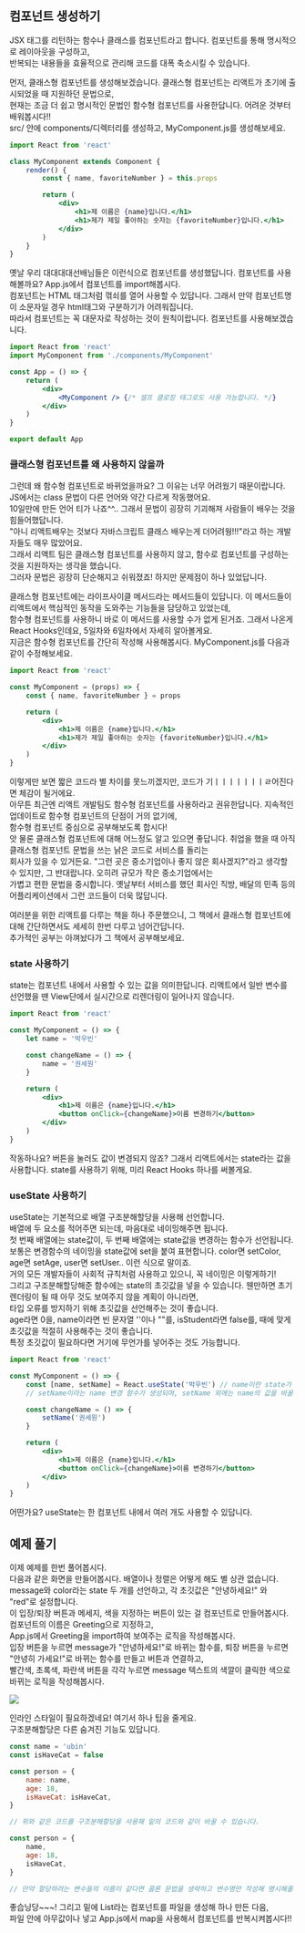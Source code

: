 ## 컴포넌트 생성하기

JSX 태그를 리턴하는 함수나 클래스를 컴포넌트라고 합니다. 컴포넌트를 통해 명시적으로 레이아웃을 구성하고,  
반복되는 내용들을 효율적으로 관리해 코드를 대폭 축소시킬 수 있습니다.

먼저, 클래스형 컴포넌트를 생성해보겠습니다. 클래스형 컴포넌트는 리액트가 초기에 출시되었을 때 지원하던 문법으로,  
현재는 조금 더 쉽고 명시적인 문법인 함수형 컴포넌트를 사용한답니다. 어려운 것부터 배워봅시다!!  
src/ 안에 components/디렉터리를 생성하고, MyComponent.js를 생성해보세요.

```jsx
import React from 'react'

class MyComponent extends Component {
	render() {
		const { name, favoriteNumber } = this.props

		return (
			<div>
				<h1>제 이름은 {name}입니다.</h1>
				<h1>제가 제일 좋아하는 숫자는 {favoriteNumber}입니다.</h1>
			</div>
		)
	}
}
```

옛날 우리 대대대대선배님들은 이런식으로 컴포넌트를 생성했답니다. 컴포넌트를 사용해볼까요? App.js에서 컴포넌트를 import해봅시다.  
컴포넌트는 HTML 태그처럼 꺾쇠를 열어 사용할 수 있답니다. 그래서 만약 컴포넌트명이 소문자일 경우 html태그와 구분하기가 어려워집니다.  
따라서 컴포넌트는 꼭 대문자로 작성하는 것이 원칙이랍니다. 컴포넌트를 사용해보겠습니다.

```jsx
import React from 'react'
import MyComponent from './components/MyComponent'

const App = () => {
	return (
		<div>
			<MyComponent /> {/* 셀프 클로징 태그로도 사용 가능합니다. */}
		</div>
	)
}

export default App
```

### 클래스형 컴포넌트를 왜 사용하지 않을까

그런데 왜 함수형 컴포넌트로 바뀌었을까요? 그 이유는 너무 어려웠기 때문이랍니다. JS에서는 class 문법이 다른 언어와 약간 다르게 작동했어요.  
10일만에 만든 언어 티가 나죠^^.. 그래서 문법이 굉장히 기괴해져 사람들이 배우는 것을 힘들어했답니다.  
"아니 리액트배우는 것보다 자바스크립트 클래스 배우는게 더어려웡!!!"라고 하는 개발자들도 매우 많았어요.  
그래서 리액트 팀은 클래스형 컴포넌트를 사용하지 않고, 함수로 컴포넌트를 구성하는 것을 지원하자는 생각을 했습니다.  
그러자 문법은 굉장히 단순해지고 쉬워졌죠! 하지만 문제점이 하나 있었답니다.

클래스형 컴포넌트에는 라이프사이클 메서드라는 메서드들이 있답니다. 이 메서드들이 리액트에서 핵심적인 동작을 도와주는 기능들을 담당하고 있었는데,  
함수형 컴포넌트를 사용하니 바로 이 메서드를 사용할 수가 없게 된거죠. 그래서 나온게 React Hooks인데요, 5일차와 6일차에서 자세히 알아볼게요.  
지금은 함수형 컴포넌트를 간단히 작성해 사용해봅시다. MyComponent.js를 다음과 같이 수정해보세요.

```jsx
import React from 'react'

const MyComponent = (props) => {
	const { name, favoriteNumber } = props

	return (
		<div>
			<h1>제 이름은 {name}입니다.</h1>
			<h1>제가 제일 좋아하는 숫자는 {favoriteNumber}입니다.</h1>
		</div>
	)
}
```

이렇게만 보면 짧은 코드라 별 차이를 못느끼겠지만, 코드가 기ㅣㅣㅣㅣㅣㅣㅣㄹ어진다면 체감이 될거에요.  
아무튼 최근엔 리액트 개발팀도 함수형 컴포넌트를 사용하라고 권유한답니다. 지속적인 업데이트로 함수형 컴포넌트의 단점이 거의 없기에,  
함수형 컴포넌트 중심으로 공부해보도록 합시다!  
앗 물론 클래스형 컴포넌트에 대해 어느정도 알고 있으면 좋답니다. 취업을 했을 때 아직 클래스형 컴포넌트 문법을 쓰는 낡은 코드로 서비스를 돌리는  
회사가 있을 수 있거든요. "그런 곳은 중소기업이나 좋지 않은 회사겠지?"라고 생각할 수 있지만, 그 반대랍니다. 오히려 규모가 작은 중소기업에서는  
가볍고 편한 문법을 중시합니다. 옛날부터 서비스를 했던 회사인 직방, 배달의 민족 등의 어플리케이션에서 그런 코드들이 더욱 많답니다.

여러분을 위한 리액트를 다루는 책을 하나 주문했으니, 그 책에서 클래스형 컴포넌트에 대해 간단하면서도 세세히 한번 다루고 넘어간답니다.  
추가적인 공부는 아껴놨다가 그 책에서 공부해보세요.

### state 사용하기

state는 컴포넌트 내에서 사용할 수 있는 값을 의미한답니다. 리액트에서 일반 변수를 선언했을 땐 View단에서 실시간으로 리렌더링이 일어나지 않습니다.

```jsx
import React from 'react'

const MyComponent = () => {
	let name = '박우빈'

	const changeName = () => {
		name = '권세원'
	}

	return (
		<div>
			<h1>제 이름은 {name}입니다.</h1>
			<button onClick={changeName}>이름 변경하기</button>
		</div>
	)
}
```

작동하나요? 버튼을 눌러도 값이 변경되지 않죠? 그래서 리액트에서는 state라는 값을 사용합니다. state를 사용하기 위해, 미리 React Hooks 하나를 써볼게요.

### useState 사용하기

useState는 기본적으로 배열 구조분해할당을 사용해 선언합니다.  
배열에 두 요소를 적어주면 되는데, 마음대로 네이밍해주면 됩니다.  
첫 번째 배열에는 state값이, 두 번째 배열에는 state값을 변경하는 함수가 선언됩니다.  
보통은 변경함수의 네이밍을 state값에 set을 붙여 표현합니다. color면 setColor, age면 setAge, user면 setUser.. 이런 식으로 말이죠.  
거의 모든 개발자들이 사회적 규칙처럼 사용하고 있으니, 꼭 네이밍은 이렇게하기!  
그리고 구조분해할당해준 함수에는 state의 초깃값을 넣을 수 있습니다. 웬만하면 초기 렌더링이 될 때 아무 것도 보여주지 않을 계획이 아니라면,  
타입 오류를 방지하기 위해 초깃값을 선언해주는 것이 좋습니다.  
age라면 0을, name이라면 빈 문자열 ''이나 ""를, isStudent라면 false를, 때에 맞게 초깃값을 적절히 사용해주는 것이 좋습니다.  
특정 초깃값이 필요하다면 거기에 무언가를 넣어주는 것도 가능합니다.

```jsx
import React from 'react'

const MyComponent = () => {
	const [name, setName] = React.useState('박우빈') // name이란 state가 생성되고 '박우빈'이라는 값이 초깃값으로 들어갑니다.
	// setName이라는 name 변경 함수가 생성되며, setName 외에는 name의 값을 바꿀 수 없습니다.

	const changeName = () => {
		setName('권세원')
	}

	return (
		<div>
			<h1>제 이름은 {name}입니다.</h1>
			<button onClick={changeName}>이름 변경하기</button>
		</div>
	)
}
```

어떤가요? useState는 한 컴포넌트 내에서 여러 개도 사용할 수 있답니다.

## 예제 풀기

이제 예제를 한번 풀어봅시다.  
다음과 같은 화면을 만들어봅시다. 배열이나 정렬은 어떻게 해도 별 상관 없습니다.  
message와 color라는 state 두 개를 선언하고, 각 초깃값은 "안녕하세요!" 와 "red"로 설정합니다.  
이 입장/퇴장 버튼과 메세지, 색을 지정하는 버튼이 있는 걸 컴포넌트로 만들어봅시다. 컴포넌트의 이름은 Greeting으로 지정하고,  
App.js에서 Greeting을 import하여 보여주는 로직을 작성해봅시다.  
입장 버튼을 누르면 message가 "안녕하세요!"로 바뀌는 함수를, 퇴장 버튼을 누르면 "안녕히 가세요!"로 바뀌는 함수를 만들고 버튼과 연결하고,  
빨간색, 초록색, 파란색 버튼을 각각 누르면 message 텍스트의 색깔이 클릭한 색으로 바뀌는 로직을 작성해봅시다.

<img src="https://media.discordapp.net/attachments/1036162758875549761/1105760630096543836/ddddd.jpeg?width=964&height=936"/>

인라인 스타일이 필요하겠네요! 여기서 하나 팁을 줄게요.  
구조분해할당은 다른 숨겨진 기능도 있답니다.

```js
const name = 'ubin'
const isHaveCat = false

const person = {
	name: name,
	age: 18,
	isHaveCat: isHaveCat,
}

// 위와 같은 코드를 구조분해할당을 사용해 밑의 코드와 같이 바꿀 수 있습니다.

const person = {
	name,
	age: 18,
	isHaveCat,
}

// 만약 할당하려는 변수들의 이름이 같다면 콜론 문법을 생략하고 변수명만 작성해 명시해줄 수 있습니다.
```

좋습닝당~~~! 그리고 밑에 List라는 컴포넌트를 파일을 생성해 하나 만든 다음,  
파일 안에 아무값이나 넣고 App.js에서 map을 사용해서 컴포넌트를 반복시켜봅시다!!

